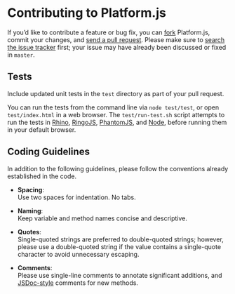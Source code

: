 # Contributing to Platform.js

If you’d like to contribute a feature or bug fix, you can [fork](https://help.github.com/articles/fork-a-repo) Platform.js, commit your changes, and [send a pull request](https://help.github.com/articles/using-pull-requests).
Please make sure to [search the issue tracker](https://github.com/bestiejs/platform.js/issues) first; your issue may have already been discussed or fixed in `master`.

## Tests

Include updated unit tests in the `test` directory as part of your pull request.

You can run the tests from the command line via `node test/test`, or open `test/index.html` in a web browser.
The `test/run-test.sh` script attempts to run the tests in [Rhino](https://developer.mozilla.org/en-US/docs/Rhino), [RingoJS](http://ringojs.org/), [PhantomJS](http://phantomjs.org/), and [Node](http://nodejs.org/), before running them in your default browser.

## Coding Guidelines

In addition to the following guidelines, please follow the conventions already established in the code.

- **Spacing**:<br>
  Use two spaces for indentation. No tabs.

- **Naming**:<br>
  Keep variable and method names concise and descriptive.

- **Quotes**:<br>
  Single-quoted strings are preferred to double-quoted strings; however, please use a double-quoted string if the value contains a single-quote character to avoid unnecessary escaping.

- **Comments**:<br>
  Please use single-line comments to annotate significant additions, and [JSDoc-style](http://www.2ality.com/2011/08/jsdoc-intro.html) comments for new methods.
